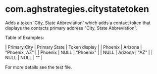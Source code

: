 # com.aghstrategies.citystatetoken

Adds a token 'City, State Abbreviation' which adds a contact token that displays the contacts primary address "City, State Abbreviation".

Table of Examples:

| Primary City    | Primary State   | Token display |
| Phoenix         | Arizona         | "Phoenix, AZ" |
| Phoenix         | NULL            | "Phoenix"     |
| NULL            | Arizona         | "AZ"          |
| NULL            | NULL            | ""            |

For more details see the test file.
